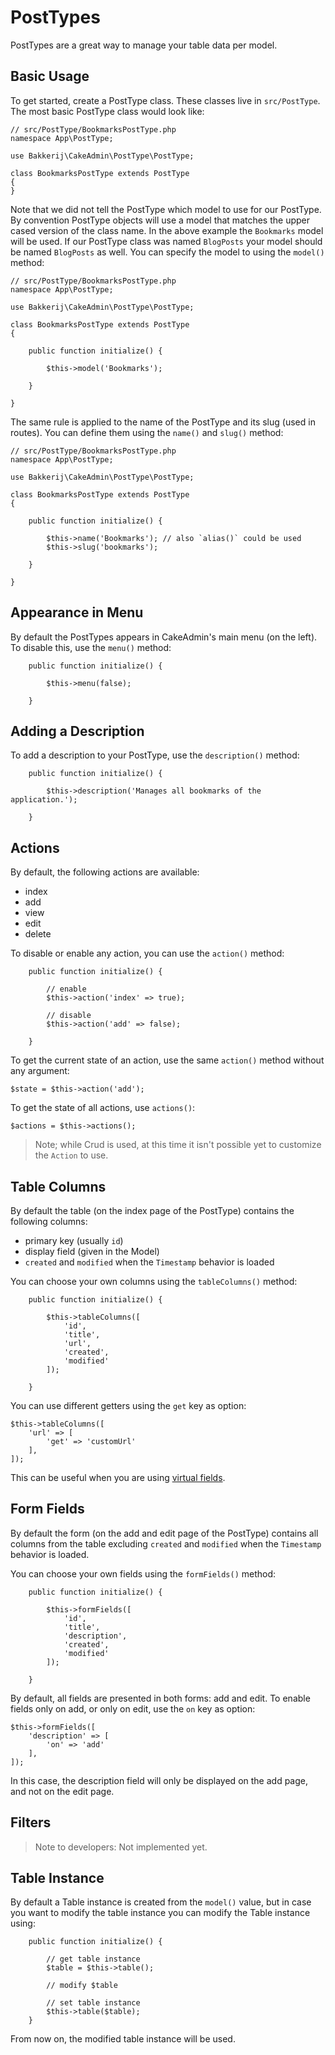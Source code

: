 PostTypes
=========

PostTypes are a great way to manage your table data per model.

## Basic Usage

To get started, create a PostType class. These classes live in `src/PostType`. The most basic PostType class would look like:

```
// src/PostType/BookmarksPostType.php
namespace App\PostType;

use Bakkerij\CakeAdmin\PostType\PostType;

class BookmarksPostType extends PostType
{
}
```

Note that we did not tell the PostType which model to use for our PostType. By convention PostType objects will use a model that matches the upper cased version of the 
class name. In the above example the `Bookmarks` model will be used. If our PostType class was named `BlogPosts` your model should be named `BlogPosts` as well.
You can specify the model to using the `model()` method:

```
// src/PostType/BookmarksPostType.php
namespace App\PostType;

use Bakkerij\CakeAdmin\PostType\PostType;

class BookmarksPostType extends PostType
{

    public function initialize() {
        
        $this->model('Bookmarks');
        
    }

}
```

The same rule is applied to the name of the PostType and its slug (used in routes). You can define them using the `name()` and `slug()` method:

```
// src/PostType/BookmarksPostType.php
namespace App\PostType;

use Bakkerij\CakeAdmin\PostType\PostType;

class BookmarksPostType extends PostType
{

    public function initialize() {
        
        $this->name('Bookmarks'); // also `alias()` could be used
        $this->slug('bookmarks');
        
    }

}
```

## Appearance in Menu

By default the PostTypes appears in CakeAdmin's main menu (on the left). To disable this, use the `menu()` method:

```
    public function initialize() {
        
        $this->menu(false);
        
    }
```

## Adding a Description

To add a description to your PostType, use the `description()` method:

```
    public function initialize() {
        
        $this->description('Manages all bookmarks of the application.');
        
    }
```

## Actions

By default, the following actions are available:

- index
- add
- view
- edit
- delete

To disable or enable any action, you can use the `action()` method:

```
    public function initialize() {
        
        // enable
        $this->action('index' => true);
        
        // disable
        $this->action('add' => false);
                
    }
```

To get the current state of an action, use the same `action()` method without any argument:

```
$state = $this->action('add');
```

To get the state of all actions, use `actions()`:

```
$actions = $this->actions();
```

> Note; while Crud is used, at this time it isn't possible yet to customize the `Action` to use.

## Table Columns

By default the table (on the index page of the PostType) contains the following columns:

- primary key (usually `id`)
- display field (given in the Model)
- `created` and `modified` when the `Timestamp` behavior is loaded

You can choose your own columns using the `tableColumns()` method:

```
    public function initialize() {
        
        $this->tableColumns([
            'id',
            'title',
            'url',
            'created',
            'modified'
        ]);
                
    }
```

You can use different getters using the `get` key as option:

```
$this->tableColumns([
    'url' => [
        'get' => 'customUrl'
    ],
]);
```

This can be useful when you are using [virtual fields](http://book.cakephp.org/3.0/en/orm/entities.html#creating-virtual-fields).

## Form Fields

By default the form (on the add and edit page of the PostType) contains all columns from the table excluding `created` and `modified` when the `Timestamp` behavior
is loaded. 

You can choose your own fields using the `formFields()` method:

```
    public function initialize() {
        
        $this->formFields([
            'id',
            'title',
            'description',
            'created',
            'modified'
        ]);
                
    }
```

By default, all fields are presented in both forms: add and edit. To enable fields only on add, or only on edit, use the `on` key as option:

```
$this->formFields([
    'description' => [
        'on' => 'add'
    ],
]);
```

In this case, the description field will only be displayed on the add page, and not on the edit page.

## Filters

> Note to developers: Not implemented yet.

## Table Instance

By default a Table instance is created from the `model()` value, but in case you want to modify the table instance you can modify the Table instance using:

```
    public function initialize() {
        
        // get table instance
        $table = $this->table();
        
        // modify $table
        
        // set table instance
        $this->table($table);
    }
```

From now on, the modified table instance will be used.

